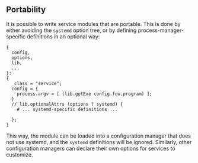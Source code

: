 ## Portability

It is possible to write service modules that are portable. This is done by either avoiding the `systemd` option tree, or by defining process-manager-specific definitions in an optional way:

```programlisting
{
  config,
  options,
  lib,
  ...
}:
{
  _class = "service";
  config = {
    process.argv = [ (lib.getExe config.foo.program) ];
  }
  // lib.optionalAttrs (options ? systemd) {
    # ... systemd-specific definitions ...

  };
}
```

This way, the module can be loaded into a configuration manager that does not use systemd, and the `systemd` definitions will be ignored. Similarly, other configuration managers can declare their own options for services to customize.
